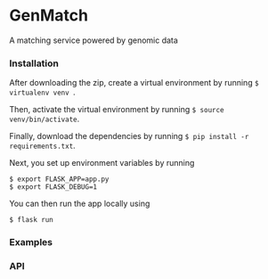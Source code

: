 # GenMatch
A matching service powered by genomic data

### Installation
After downloading the zip, create a virtual environment by running ```$ virtualenv venv ```.

Then, activate the virtual environment by running ```$ source venv/bin/activate```.

Finally, download the dependencies by running ```$ pip install -r requirements.txt```.

Next, you set up environment variables by running
```
$ export FLASK_APP=app.py
$ export FLASK_DEBUG=1
```
You can then run the app locally using
```
$ flask run
```

### Examples



### API
